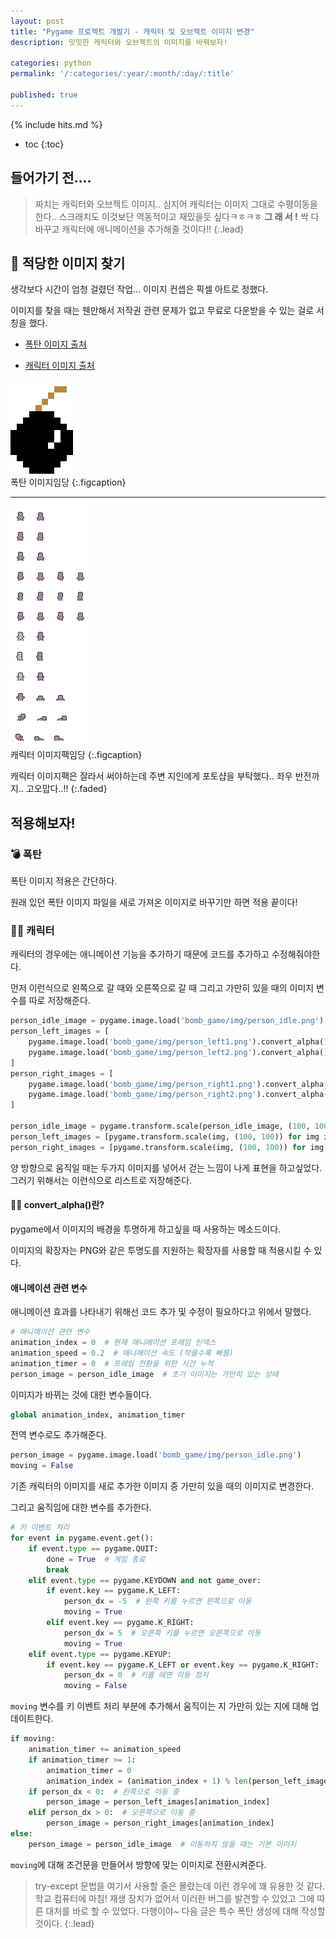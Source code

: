 ```yaml
---
layout: post
title: "Pygame 프로젝트 개발기 - 캐릭터 및 오브젝트 이미지 변경"
description: 밋밋한 캐릭터와 오브젝트의 이미지를 바꿔보자!

categories: python
permalink: '/:categories/:year/:month/:day/:title'

published: true
---
```

{% include hits.md %}


* toc
{:toc}


## 들어가기 전....
> 짜치는 캐릭터와 오브젝트 이미지.. 심지어 캐릭터는 이미지 그대로 수평이동을 한다..
> 스크래치도 이것보단 역동적이고 재밌을듯 싶다ㅋㅎㅋㅎ
> **그 래 서 !** 싹 다 바꾸고 캐릭터에 애니메이션을 추가해줄 것이다!!
{:.lead}

## 🎨 적당한 이미지 찾기 
생각보다 시간이 엄청 걸렸던 작업... 이미지 컨셉은 픽셀 아트로 정했다.

이미지를 찾을 때는 웬만해서 저작권 관련 문제가 없고 무료로 다운받을 수 있는 걸로 서칭을 했다. 

- [폭탄 이미지 출처](https://engineering15.itch.io/pixel-pack)

- [캐릭터 이미지 출처](https://snoblin.itch.io/pixel-rpg-free-npc)

![폭탄 이미지](https://github.com/likevanilla/likevanilla.github.io/blob/main/_posts/python/pygame6/bomb.png?raw=true)
<br>
폭탄 이미지임당
{:.figcaption}

<hr>

![캐릭터 이미지](https://github.com/likevanilla/likevanilla.github.io/blob/main/_posts/python/pygame6/Character.png?raw=true)
<br>
캐릭터 이미지팩임당
{:.figcaption}

캐릭터 이미지팩은 잘라서 써야하는데 주변 지인에게 포토샵을 부탁했다.. 좌우 반전까지.. 고오맙다..!!
{:.faded}

## 적용해보자!

### 💣 폭탄

폭탄 이미지 적용은 간단하다.

원래 있던 폭탄 이미지 파일을 새로 가져온 이미지로 바꾸기만 하면 적용 끝이다!

### 🏃‍♂️ 캐릭터

캐릭터의 경우에는 애니메이션 기능을 추가하기 때문에 코드를 추가하고 수정해줘야한다.

먼저 이런식으로 왼쪽으로 갈 때와 오른쪽으로 갈 때 그리고 가만히 있을 때의 이미지 변수를 따로 저장해준다.

```python
person_idle_image = pygame.image.load('bomb_game/img/person_idle.png').convert_alpha()
person_left_images = [
    pygame.image.load('bomb_game/img/person_left1.png').convert_alpha(),
    pygame.image.load('bomb_game/img/person_left2.png').convert_alpha()
]
person_right_images = [
    pygame.image.load('bomb_game/img/person_right1.png').convert_alpha(),
    pygame.image.load('bomb_game/img/person_right2.png').convert_alpha()
]

person_idle_image = pygame.transform.scale(person_idle_image, (100, 100))
person_left_images = [pygame.transform.scale(img, (100, 100)) for img in person_left_images]
person_right_images = [pygame.transform.scale(img, (100, 100)) for img in person_right_images]
```

양 방향으로 움직일 때는 두가지 이미지를 넣어서 걷는 느낌이 나게 표현을 하고싶었다. 그러기 위해서는 이런식으로 리스트로 저장해준다.

#### 🙋‍♂️ convert_alpha()란?
pygame에서 이미지의 배경을 투명하게 하고싶을 때 사용하는 메소드이다.

이미지의 확장자는 PNG와 같은 투명도를 지원하는 확장자를 사용할 때 적용시킬 수 있다.

#### 애니메이션 관련 변수
애니메이션 효과를 나타내기 위해선 코드 추가 및 수정이 필요하다고 위에서 말했다. 

```python
# 애니메이션 관련 변수
animation_index = 0  # 현재 애니메이션 프레임 인덱스
animation_speed = 0.2  # 애니메이션 속도 (작을수록 빠름)
animation_timer = 0  # 프레임 전환을 위한 시간 누적
person_image = person_idle_image  # 초기 이미지는 가만히 있는 상태
```

이미지가 바뀌는 것에 대한 변수들이다.

```python
global animation_index, animation_timer
```

전역 변수로도 추가해준다.

```python
person_image = pygame.image.load('bomb_game/img/person_idle.png')
moving = False
```

기존 캐릭터의 이미지를 새로 추가한 이미지 중 가만히 있을 때의 이미지로 변경한다.

그리고 움직임에 대한 변수를 추가한다.

```python
# 키 이벤트 처리
for event in pygame.event.get():
    if event.type == pygame.QUIT:
        done = True  # 게임 종료
        break
    elif event.type == pygame.KEYDOWN and not game_over:
        if event.key == pygame.K_LEFT:
            person_dx = -5  # 왼쪽 키를 누르면 왼쪽으로 이동
            moving = True
        elif event.key == pygame.K_RIGHT:
            person_dx = 5  # 오른쪽 키를 누르면 오른쪽으로 이동
            moving = True
    elif event.type == pygame.KEYUP:
        if event.key == pygame.K_LEFT or event.key == pygame.K_RIGHT:
            person_dx = 0  # 키를 떼면 이동 정지
            moving = False
```

`moving` 변수를 키 이벤트 처리 부분에 추가해서 움직이는 지 가만히 있는 지에 대해 업데이트한다.

```python
if moving:
    animation_timer += animation_speed
    if animation_timer >= 1:
        animation_timer = 0
        animation_index = (animation_index + 1) % len(person_left_images)
    if person_dx < 0:  # 왼쪽으로 이동 중
        person_image = person_left_images[animation_index]
    elif person_dx > 0:  # 오른쪽으로 이동 중
        person_image = person_right_images[animation_index]
else:
    person_image = person_idle_image  # 이동하지 않을 때는 기본 이미지
```

`moving`에 대해 조건문을 만들어서 방향에 맞는 이미지로 전환시켜준다.


> try-except 문법을 여기서 사용할 줄은 몰랐는데 이런 경우에 꽤 유용한 것 같다.
> 학교 컴퓨터에 마침! 재생 장치가 없어서 이러한 버그를 발견할 수 있었고 그에 따른 대처를 바로 할 수 있었다. 다행이야~
> 다음 글은 특수 폭탄 생성에 대해 작성할 것이다.
{:.lead}